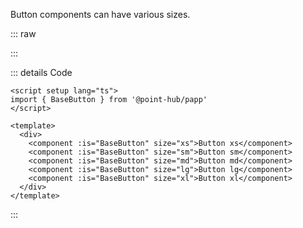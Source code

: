 Button components can have various sizes.

::: raw

<ButtonSize />

:::

::: details Code

```vue
<script setup lang="ts">
import { BaseButton } from '@point-hub/papp'
</script>

<template>
  <div>
    <component :is="BaseButton" size="xs">Button xs</component>
    <component :is="BaseButton" size="sm">Button sm</component>
    <component :is="BaseButton" size="md">Button md</component>
    <component :is="BaseButton" size="lg">Button lg</component>
    <component :is="BaseButton" size="xl">Button xl</component>
  </div>
</template>
```

:::
